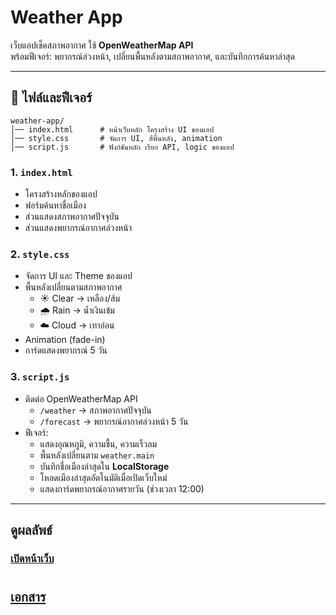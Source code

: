 # Weather App

เว็บแอปเช็คสภาพอากาศ ใช้ **OpenWeatherMap API**  
พร้อมฟีเจอร์: พยากรณ์ล่วงหน้า, เปลี่ยนพื้นหลังตามสภาพอากาศ, และบันทึกการค้นหาล่าสุด  

---

## 📂 ไฟล์และฟีเจอร์
    weather-app/
    │── index.html      # หน้าเว็บหลัก โครงสร้าง UI ของแอป
    │── style.css       # จัดการ UI, สีพื้นหลัง, animation
    │── script.js       # ฟังก์ชันหลัก เรียก API, logic ของแอป

### 1. `index.html`
- โครงสร้างหลักของแอป
- ฟอร์มค้นหาชื่อเมือง
- ส่วนแสดงสภาพอากาศปัจจุบัน
- ส่วนแสดงพยากรณ์อากาศล่วงหน้า

### 2. `style.css`
- จัดการ UI และ Theme ของแอป
- พื้นหลังเปลี่ยนตามสภาพอากาศ
  - ☀️ Clear → เหลือง/ส้ม
  - 🌧️ Rain → น้ำเงินเข้ม
  - ☁️ Cloud → เทาอ่อน
- Animation (fade-in)
- การ์ดแสดงพยากรณ์ 5 วัน

### 3. `script.js`
- ติดต่อ OpenWeatherMap API
  - `/weather` → สภาพอากาศปัจจุบัน
  - `/forecast` → พยากรณ์อากาศล่วงหน้า 5 วัน
- ฟีเจอร์:
  - แสดงอุณหภูมิ, ความชื้น, ความเร็วลม
  - พื้นหลังเปลี่ยนตาม `weather.main`
  - บันทึกชื่อเมืองล่าสุดใน **LocalStorage**
  - โหลดเมืองล่าสุดอัตโนมัติเมื่อเปิดเว็บใหม่
  - แสดงการ์ดพยากรณ์อากาศรายวัน (ช่วงเวลา 12:00)

---
## ดูผลลัพธ์
### [เปิดหน้าเว็บ](https://enchanting-chebakia-19cfe2.netlify.app/)

#
## [เอกสาร](https://docs.google.com/document/d/1CkBsPqXEGCGwgipGnpByEeNlSO5KxhsWF2_sGRFt8fw/edit?usp=sharing)
